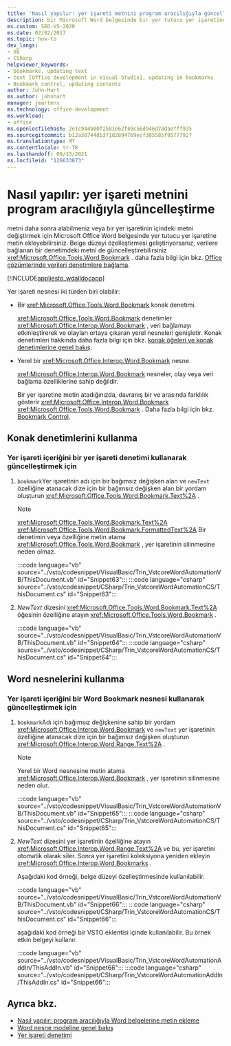 ```yaml
---
title: 'Nasıl yapılır: yer işareti metnini program aracılığıyla güncelleştirme'
description: bir Microsoft Word belgesinde bir yer tutucu yer işaretine programlı olarak metin eklemek için Visual Studio nasıl kullanabileceğinizi öğrenin.
ms.custom: SEO-VS-2020
ms.date: 02/02/2017
ms.topic: how-to
dev_langs:
- VB
- CSharp
helpviewer_keywords:
- bookmarks, updating text
- text [Office development in Visual Studio], updating in bookmarks
- Bookmark control, updating contents
author: John-Hart
ms.author: johnhart
manager: jmartens
ms.technology: office-development
ms.workload:
- office
ms.openlocfilehash: 2e1c944b00f2581e62f49c56d946d78daefff935
ms.sourcegitcommit: b12a38744db371d2894769ecf305585f9577792f
ms.translationtype: MT
ms.contentlocale: tr-TR
ms.lasthandoff: 09/13/2021
ms.locfileid: "126633873"
---
```

# <a name="how-to-programmatically-update-bookmark-text"></a>Nasıl yapılır: yer işareti metnini program aracılığıyla güncelleştirme
  metni daha sonra alabilmeniz veya bir yer işaretinin içindeki metni değiştirmek için Microsoft Office Word belgesinde yer tutucu yer işaretine metin ekleyebilirsiniz. Belge düzeyi özelleştirmesi geliştiriyorsanız, verilere bağlanan bir denetimdeki metni de güncelleştirebilirsiniz <xref:Microsoft.Office.Tools.Word.Bookmark> . daha fazla bilgi için bkz. [Office çözümlerinde verileri denetimlere bağlama](../vsto/binding-data-to-controls-in-office-solutions.md).

 [!INCLUDE[appliesto_wdalldocapp](../vsto/includes/appliesto-wdalldocapp-md.md)]

 Yer işareti nesnesi iki türden biri olabilir:

- Bir <xref:Microsoft.Office.Tools.Word.Bookmark> konak denetimi.

   <xref:Microsoft.Office.Tools.Word.Bookmark> denetimler <xref:Microsoft.Office.Interop.Word.Bookmark> , veri bağlamayı etkinleştirerek ve olayları ortaya çıkaran yerel nesneleri genişletir. Konak denetimleri hakkında daha fazla bilgi için bkz. [konak öğeleri ve konak denetimlerine genel bakış](../vsto/host-items-and-host-controls-overview.md).

- Yerel bir <xref:Microsoft.Office.Interop.Word.Bookmark> nesne.

   <xref:Microsoft.Office.Interop.Word.Bookmark> nesneler, olay veya veri bağlama özelliklerine sahip değildir.

  Bir yer işaretine metin atadığınızda, davranış bir ve arasında farklılık gösterir <xref:Microsoft.Office.Interop.Word.Bookmark> <xref:Microsoft.Office.Tools.Word.Bookmark> . Daha fazla bilgi için bkz. [Bookmark Control](../vsto/bookmark-control.md).

## <a name="use-host-controls"></a>Konak denetimlerini kullanma

### <a name="to-update-bookmark-contents-using-a-bookmark-control"></a>Yer işareti içeriğini bir yer işareti denetimi kullanarak güncelleştirmek için

1. `bookmark`Yer işaretinin adı için bir bağımsız değişken alan ve `newText` özelliğine atanacak dize için bir bağımsız değişken alan bir yordam oluşturun <xref:Microsoft.Office.Tools.Word.Bookmark.Text%2A> .

    > [!NOTE]
    > <xref:Microsoft.Office.Tools.Word.Bookmark.Text%2A> <xref:Microsoft.Office.Tools.Word.Bookmark.FormattedText%2A> Bir denetimin veya özelliğine metin atama <xref:Microsoft.Office.Tools.Word.Bookmark> , yer işaretinin silinmesine neden olmaz.

     :::code language="vb" source="../vsto/codesnippet/VisualBasic/Trin_VstcoreWordAutomationVB/ThisDocument.vb" id="Snippet63":::
     :::code language="csharp" source="../vsto/codesnippet/CSharp/Trin_VstcoreWordAutomationCS/ThisDocument.cs" id="Snippet63":::

2. *NewText* dizesini <xref:Microsoft.Office.Tools.Word.Bookmark.Text%2A> öğesinin özelliğine atayın <xref:Microsoft.Office.Tools.Word.Bookmark> .

     :::code language="vb" source="../vsto/codesnippet/VisualBasic/Trin_VstcoreWordAutomationVB/ThisDocument.vb" id="Snippet64":::
     :::code language="csharp" source="../vsto/codesnippet/CSharp/Trin_VstcoreWordAutomationCS/ThisDocument.cs" id="Snippet64":::

## <a name="use-word-objects"></a>Word nesnelerini kullanma

### <a name="to-update-bookmark-contents-using-a-word-bookmark-object"></a>Yer işareti içeriğini bir Word Bookmark nesnesi kullanarak güncelleştirmek için

1. `bookmark`Adı için bağımsız değişkenine sahip bir yordam <xref:Microsoft.Office.Interop.Word.Bookmark> ve `newText` yer işaretinin özelliğine atanacak dize için bir bağımsız değişken oluşturun <xref:Microsoft.Office.Interop.Word.Range.Text%2A> .

    > [!NOTE]
    > Yerel bir Word nesnesine metin atama <xref:Microsoft.Office.Interop.Word.Bookmark> , yer işaretinin silinmesine neden olur.

     :::code language="vb" source="../vsto/codesnippet/VisualBasic/Trin_VstcoreWordAutomationVB/ThisDocument.vb" id="Snippet65":::
     :::code language="csharp" source="../vsto/codesnippet/CSharp/Trin_VstcoreWordAutomationCS/ThisDocument.cs" id="Snippet65":::

2. *NewText* dizesini yer işaretinin özelliğine atayın <xref:Microsoft.Office.Interop.Word.Range.Text%2A> ve bu, yer işaretini otomatik olarak siler. Sonra yer işaretini koleksiyona yeniden ekleyin <xref:Microsoft.Office.Interop.Word.Bookmarks> .

     Aşağıdaki kod örneği, belge düzeyi özelleştirmesinde kullanılabilir.

     :::code language="vb" source="../vsto/codesnippet/VisualBasic/Trin_VstcoreWordAutomationVB/ThisDocument.vb" id="Snippet66":::
     :::code language="csharp" source="../vsto/codesnippet/CSharp/Trin_VstcoreWordAutomationCS/ThisDocument.cs" id="Snippet66":::

     aşağıdaki kod örneği bir VSTO eklentisi içinde kullanılabilir. Bu örnek etkin belgeyi kullanır.

     :::code language="vb" source="../vsto/codesnippet/VisualBasic/Trin_VstcoreWordAutomationAddIn/ThisAddIn.vb" id="Snippet66":::
     :::code language="csharp" source="../vsto/codesnippet/CSharp/Trin_VstcoreWordAutomationAddIn/ThisAddIn.cs" id="Snippet66":::

## <a name="see-also"></a>Ayrıca bkz.
- [Nasıl yapılır: program aracılığıyla Word belgelerine metin ekleme](../vsto/how-to-programmatically-insert-text-into-word-documents.md)
- [Word nesne modeline genel bakış](../vsto/word-object-model-overview.md)
- [Yer işareti denetimi](../vsto/bookmark-control.md)
